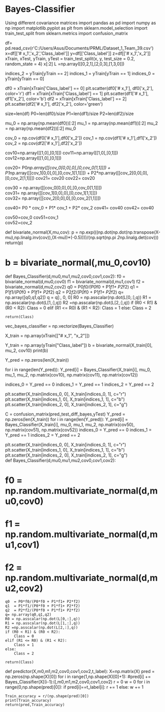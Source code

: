 # Bayes-Classifier
Using different covariance matrices
import pandas as pd
import numpy as np 
import matplotlib.pyplot as plt
from sklearn.model_selection import train_test_split
from sklearn.metrics import confusion_matrix


df= pd.read_csv(r'C:/Users/Asus/Documents/PRML/Dataset_1_Team_39.csv')
x=df[['# x_1','x_2','Class_label']]
y=df[['Class_label']]
z=df[['# x_1','x_2']]
xTrain, xTest, yTrain, yTest = train_test_split(x, y, test_size = 0.2, random_state = 4)
x[:2]
L  =np.array([[0,2,1],[2,0,3],[1,3,0]])

indices_2 = yTrain[yTrain == 2]
indices_1 = yTrain[yTrain == 1]
indices_0 = yTrain[yTrain == 0]


df0 = xTrain[xTrain['Class_label'] == 0]
plt.scatter(df0['# x_1'], df0['x_2'], color='r')
df1 = xTrain[xTrain['Class_label'] == 1]
plt.scatter(df1['# x_1'], df1['x_2'], color='b')
df2 = xTrain[xTrain['Class_label'] == 2]
plt.scatter(df2['# x_1'], df2['x_2'], color='green')


size=len(df)
P0=len(df0)/size
P1=len(df1)/size
P2=len(df2)/size


mu_0 = np.array(np.mean(df0))[:2]
mu_1 = np.array(np.mean(df1))[:2]
mu_2 = np.array(np.mean(df2))[:2]
mu_0



cov_0 = np.cov(df0['# x_1'],df0['x_2'])
cov_1 = np.cov(df1['# x_1'],df1['x_2'])
cov_2 = np.cov(df2['# x_1'],df2['x_2'])


cov10=np.array([[1,0],[0,1]])
cov11=np.array([[1,0],[0,1]])
cov12=np.array([[1,0],[0,1]])


cov20= P0*np.array([[cov_0[0,0],0],[0,cov_0[1,1]]]) + P1*np.array([[cov_1[0,0],0],[0,cov_1[1,1]]]) + P2*np.array([[cov_2[0,0],0],[0,cov_2[1,1]]])
cov21= cov20
cov22= cov20


cov30 = np.array([[cov_0[0,0],0],[0,cov_0[1,1]]])  
cov31= np.array([[cov_1[0,0],0],[0,cov_1[1,1]]])                                 
cov32= np.array([[cov_2[0,0],0],[0,cov_2[1,1]]])



cov40= P0 * cov_0 + P1* cov_1 + P2* cov_2
cov41= cov40
cov42= cov40



cov50=cov_0
cov51=cov_1                                
cov52=cov_2

def bivariate_normal(X,mu,cov):
    p = np.exp(((np.dot(np.dot(np.transpose(X-mu),np.linalg.inv(cov)),(X-mu))*(-0.5))))/(np.sqrt(np.pi *2*np.linalg.det(cov)))
    return(p)
# b = bivariate_normal(,mu_0,cov10)

def Bayes_Classifier(d,mu0,mu1,mu2,cov0,cov1,cov2):
    f0 = bivariate_normal(d,mu0,cov0)
    f1 = bivariate_normal(d,mu1,cov1)
    f2 = bivariate_normal(d,mu2,cov2)
    q0  = P0*f0/(P0*f0 + P1*f1+ P2*f2)
    q1  = P1*f1/(P0*f0 + P1*f1+ P2*f2)
    q2  = P2*f2/(P0*f0 + P1*f1+ P2*f2)
    q= np.array([q0,q1,q2])
    q = q[:, 0, 0]
    R0 = np.asscalar(np.dot(L[0,:],q))
    R1 = np.asscalar(np.dot(L[1,:],q))
    R2 =np.asscalar(np.dot(L[2,:],q))
    if (R0 < R1) & (R0 < R2):
        Class = 0
    elif (R1 <= R0) & (R1 < R2):
        Class = 1
    else:
        Class = 2
        
    return(Class)

vec_bayes_classifier = np.vectorize(Bayes_Classifier)

X_train = np.array(xTrain[["# x_1", "x_2"]])

Y_train = np.array(yTrain["Class_label"])
b = bivariate_normal(X_train[0], mu_2, cov10)
print(b)

Y_pred = np.zeros(len(X_train))

for i in range(len(Y_pred)):
    Y_pred[i] = Bayes_Classifier(X_train[i], mu_0, mu_1, mu_2, np.matrix(cov10), np.matrix(cov11), np.matrix(cov12))


indices_0 = Y_pred == 0
indices_1 = Y_pred == 1
indices_2 = Y_pred == 2

plt.scatter(X_train[indices_0, 0], X_train[indices_0, 1], c="r")
plt.scatter(X_train[indices_1, 0], X_train[indices_1, 1], c="b")
plt.scatter(X_train[indices_2, 0], X_train[indices_2, 1], c="g")
                                                                                         
                                                                                         
C = confusion_matrix(pred_test_diff_bayes,yTest)
Y_pred = np.zeros(len(X_train))
for i in range(len(Y_pred)):
    Y_pred[i] = Bayes_Classifier(X_train[i], mu_0, mu_1, mu_2, np.matrix(cov50), np.matrix(cov51), np.matrix(cov52))
indices_0 = Y_pred == 0
indices_1 = Y_pred == 1
indices_2 = Y_pred == 2

plt.scatter(X_train[indices_0, 0], X_train[indices_0, 1], c="r")
plt.scatter(X_train[indices_1, 0], X_train[indices_1, 1], c="b")
plt.scatter(X_train[indices_2, 0], X_train[indices_2, 1], c="g")  
def Bayes_Classifier(d,mu0,mu1,mu2,cov0,cov1,cov2):
#     f0 = np.random.multivariate_normal(d,mu0,cov0)
#     f1 = np.random.multivariate_normal(d,mu1,cov1)
#     f2 = np.random.multivariate_normal(d,mu2,cov2)
    q0  = P0*f0/(P0*f0 + P1*f1+ P2*f2)
    q1  = P1*f1/(P0*f0 + P1*f1+ P2*f2)
    q2  = P2*f2/(P0*f0 + P1*f1+ P2*f2)
    q= np.array(q0,q1,q2)
    R0 = np.asscalar(np.dot(L[0,:],q))
    R1 = np.asscalar(np.dot(L[1,:],q))
    R2 =np.asscalar(np.dot(L[2,:],q))
    if (R0 < R1) & (R0 < R2):
        Class = 0
    elif (R1 <= R0) & (R1 < R2):
        Class = 1
    else:
        Class = 2
        
    return(Class)
    
def predictor(X,m0,m1,m2,cov0,cov1,cov2,t_label):
    X=np.matrix(X)
    pred = np.zeros(np.shape(X)[0])
    for i in range(1,np.shape(X)[0]+1):
        #pred[i] += Bayes_Classifier(X[(i-1):i],m0,m1,m2,cov0,cov1,cov2)
    r = 0
    w = 0
    for i in range(0,np.shape(pred)[0]):
        if pred[i]==t_label[i]:
            r += 1
        else:
            w += 1
            
    Train_accuracy = r/(np.shape(pred)[0])  
    print(Train_accuracy)
    return(pred,Train_accuracy)
